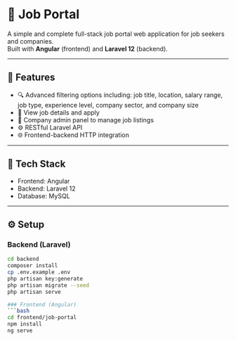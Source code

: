 # 💼 Job Portal

A simple and complete full-stack job portal web application for job seekers and companies.  
Built with **Angular** (frontend) and **Laravel 12** (backend).

---

## 🚀 Features

- 🔍 Advanced filtering options including: job title, location, salary range, job type, experience level, company sector, and company size
- 📝 View job details and apply
- 🏢 Company admin panel to manage job listings
- ⚙️ RESTful Laravel API
- 🌐 Frontend-backend HTTP integration

---

## 🧰 Tech Stack

- Frontend: Angular
- Backend: Laravel 12
- Database: MySQL

---

## ⚙️ Setup

### Backend (Laravel)
```bash
cd backend
composer install
cp .env.example .env
php artisan key:generate
php artisan migrate --seed
php artisan serve

### Frontend (Angular)
```bash
cd frontend/job-portal
npm install
ng serve


